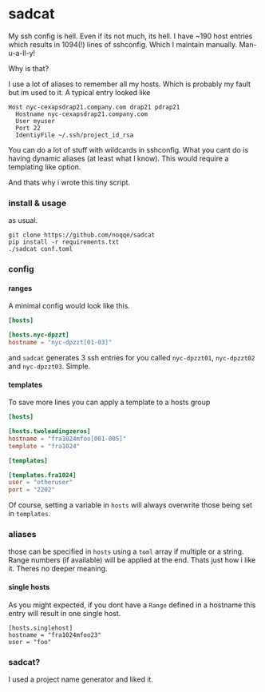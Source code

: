 # sadcat

My ssh config is hell. Even if its not much, its hell. I have ~190 host
entries which results in 1094(!) lines of sshconfig. Which I maintain
manually. Man-u-a-ll-y!

Why is that?

I use a lot of aliases to remember all my hosts. Which is probably my fault
but im used to it. A typical entry looked like

```
Host nyc-cexapsdrap21.company.com drap21 pdrap21
  Hostname nyc-cexapsdrap21.company.com
  User myuser
  Port 22
  IdentiyFile ~/.ssh/project_id_rsa
```

You can do a lot of stuff with wildcards in sshconfig. What you cant do is
having dynamic aliases (at least what I know). This would require
a templating like option.

And thats why i wrote this tiny script.

### install & usage

as usual.

    git clone https://github.com/noqqe/sadcat
    pip install -r requirements.txt
    ./sadcat conf.toml

### config

#### ranges

A minimal config would look like this.

``` toml
[hosts]

[hosts.nyc-dpzzt]
hostname = "nyc-dpzzt[01-03]"
```

and `sadcat` generates 3 ssh entries for you called `nyc-dpzzt01`,
`nyc-dpzzt02` and `nyc-dpzzt03`. Simple.

#### templates

To save more lines you can apply a template to a hosts group

``` toml
[hosts]

[hosts.twoleadingzeros]
hostname = "fra1024mfoo[001-005]"
template = "fra1024"

[templates]

[templates.fra1024]
user = "otheruser"
port = "2202"
```

Of course, setting a variable in `hosts` will always overwrite those being
set in `templates`.

### aliases

those can be specified in `hosts` using a `toml` array if multiple or
a string. Range numbers (if available) will be applied at the end. Thats
just how i like it. Theres no deeper meaning.

#### single hosts

As you might expected, if you dont have a `Range` defined in a hostname
this entry will result in one single host.

```
[hosts.singlehost]
hostname = "fra1024mfoo23"
user = "foo"
```

### sadcat?

I used a project name generator and liked it.
